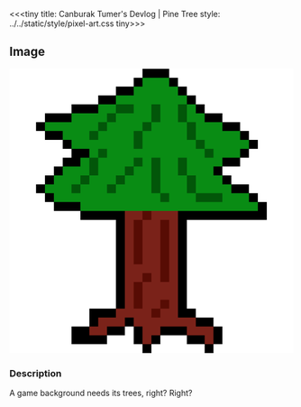 <<<tiny
title: Canburak Tumer's Devlog | Pine Tree
style: ../../static/style/pixel-art.css
tiny>>>

## Image
![](../../static/pixel-art/Tannenbaum-v1.gif)

### Description
A game background needs its trees, right? Right?